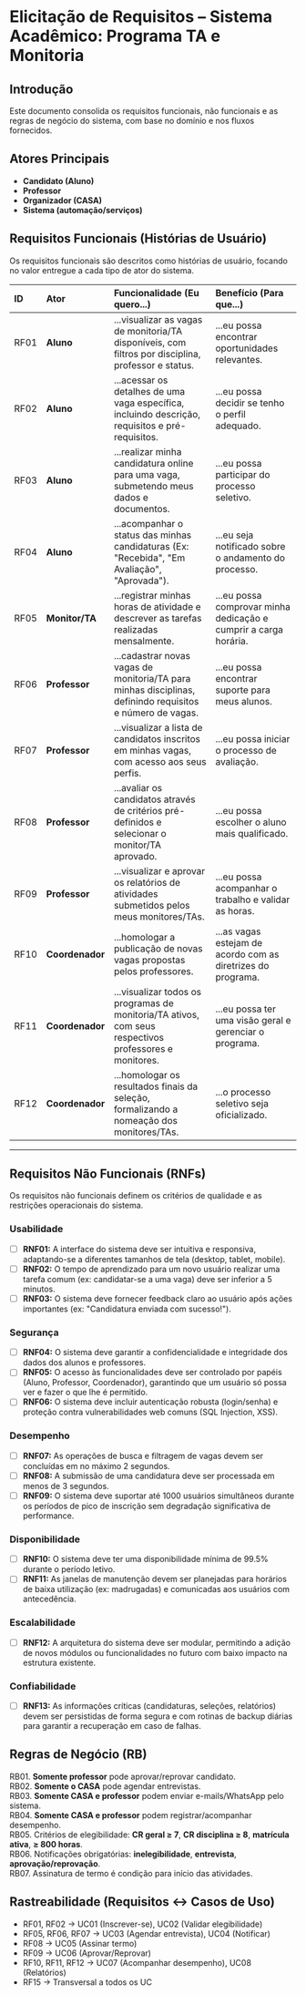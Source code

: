 # Elicitação de Requisitos – Sistema Acadêmico: Programa TA e Monitoria

## Introdução
Este documento consolida os requisitos funcionais, não funcionais e as regras de negócio do sistema, com base no domínio e nos fluxos fornecidos.

## Atores Principais
- **Candidato (Aluno)**
- **Professor**
- **Organizador (CASA)**
- **Sistema (automação/serviços)**

## Requisitos Funcionais (Histórias de Usuário)

Os requisitos funcionais são descritos como histórias de usuário, focando no valor entregue a cada tipo de ator do sistema.

| ID | Ator | Funcionalidade (Eu quero...) | Benefício (Para que...) |
| :--- | :--- | :--- | :--- |
| RF01 | **Aluno** | ...visualizar as vagas de monitoria/TA disponíveis, com filtros por disciplina, professor e status. | ...eu possa encontrar oportunidades relevantes. |
| RF02 | **Aluno** | ...acessar os detalhes de uma vaga específica, incluindo descrição, requisitos e pré-requisitos. | ...eu possa decidir se tenho o perfil adequado. |
| RF03 | **Aluno** | ...realizar minha candidatura online para uma vaga, submetendo meus dados e documentos. | ...eu possa participar do processo seletivo. |
| RF04 | **Aluno** | ...acompanhar o status das minhas candidaturas (Ex: "Recebida", "Em Avaliação", "Aprovada"). | ...eu seja notificado sobre o andamento do processo. |
| RF05 | **Monitor/TA** | ...registrar minhas horas de atividade e descrever as tarefas realizadas mensalmente. | ...eu possa comprovar minha dedicação e cumprir a carga horária. |
| RF06 | **Professor** | ...cadastrar novas vagas de monitoria/TA para minhas disciplinas, definindo requisitos e número de vagas. | ...eu possa encontrar suporte para meus alunos. |
| RF07 | **Professor** | ...visualizar a lista de candidatos inscritos em minhas vagas, com acesso aos seus perfis. | ...eu possa iniciar o processo de avaliação. |
| RF08 | **Professor** | ...avaliar os candidatos através de critérios pré-definidos e selecionar o monitor/TA aprovado. | ...eu possa escolher o aluno mais qualificado. |
| RF09 | **Professor** | ...visualizar e aprovar os relatórios de atividades submetidos pelos meus monitores/TAs. | ...eu possa acompanhar o trabalho e validar as horas. |
| RF10 | **Coordenador** | ...homologar a publicação de novas vagas propostas pelos professores. | ...as vagas estejam de acordo com as diretrizes do programa. |
| RF11 | **Coordenador** | ...visualizar todos os programas de monitoria/TA ativos, com seus respectivos professores e monitores. | ...eu possa ter uma visão geral e gerenciar o programa. |
| RF12 | **Coordenador** | ...homologar os resultados finais da seleção, formalizando a nomeação dos monitores/TAs. | ...o processo seletivo seja oficializado. |

---

## Requisitos Não Funcionais (RNFs)

Os requisitos não funcionais definem os critérios de qualidade e as restrições operacionais do sistema.

### Usabilidade
- [ ] **RNF01:** A interface do sistema deve ser intuitiva e responsiva, adaptando-se a diferentes tamanhos de tela (desktop, tablet, mobile).
- [ ] **RNF02:** O tempo de aprendizado para um novo usuário realizar uma tarefa comum (ex: candidatar-se a uma vaga) deve ser inferior a 5 minutos.
- [ ] **RNF03:** O sistema deve fornecer feedback claro ao usuário após ações importantes (ex: "Candidatura enviada com sucesso!").

### Segurança
- [ ] **RNF04:** O sistema deve garantir a confidencialidade e integridade dos dados dos alunos e professores.
- [ ] **RNF05:** O acesso às funcionalidades deve ser controlado por papéis (Aluno, Professor, Coordenador), garantindo que um usuário só possa ver e fazer o que lhe é permitido.
- [ ] **RNF06:** O sistema deve incluir autenticação robusta (login/senha) e proteção contra vulnerabilidades web comuns (SQL Injection, XSS).

### Desempenho
- [ ] **RNF07:** As operações de busca e filtragem de vagas devem ser concluídas em no máximo 2 segundos.
- [ ] **RNF08:** A submissão de uma candidatura deve ser processada em menos de 3 segundos.
- [ ] **RNF09:** O sistema deve suportar até 1000 usuários simultâneos durante os períodos de pico de inscrição sem degradação significativa de performance.

### Disponibilidade
- [ ] **RNF10:** O sistema deve ter uma disponibilidade mínima de 99.5% durante o período letivo.
- [ ] **RNF11:** As janelas de manutenção devem ser planejadas para horários de baixa utilização (ex: madrugadas) e comunicadas aos usuários com antecedência.

### Escalabilidade
- [ ] **RNF12:** A arquitetura do sistema deve ser modular, permitindo a adição de novos módulos ou funcionalidades no futuro com baixo impacto na estrutura existente.

### Confiabilidade
- [ ] **RNF13:** As informações críticas (candidaturas, seleções, relatórios) devem ser persistidas de forma segura e com rotinas de backup diárias para garantir a recuperação em caso de falhas.  

## Regras de Negócio (RB)
RB01. **Somente professor** pode aprovar/reprovar candidato.  
RB02. **Somente o CASA** pode agendar entrevistas.  
RB03. **Somente CASA e professor** podem enviar e-mails/WhatsApp pelo sistema.  
RB04. **Somente CASA e professor** podem registrar/acompanhar desempenho.  
RB05. Critérios de elegibilidade: **CR geral ≥ 7**, **CR disciplina ≥ 8**, **matrícula ativa**, **≥ 800 horas**.  
RB06. Notificações obrigatórias: **inelegibilidade**, **entrevista**, **aprovação/reprovação**.  
RB07. Assinatura de termo é condição para início das atividades.  

## Rastreabilidade (Requisitos ↔ Casos de Uso)
- RF01, RF02 → UC01 (Inscrever-se), UC02 (Validar elegibilidade)  
- RF05, RF06, RF07 → UC03 (Agendar entrevista), UC04 (Notificar)  
- RF08 → UC05 (Assinar termo)  
- RF09 → UC06 (Aprovar/Reprovar)  
- RF10, RF11, RF12 → UC07 (Acompanhar desempenho), UC08 (Relatórios)  
- RF15 → Transversal a todos os UC
